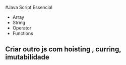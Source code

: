 #Java Script Essencial


- Array
- String
- Operator
- Functions



## Criar outro js com hoisting , curring, imutabilidade

